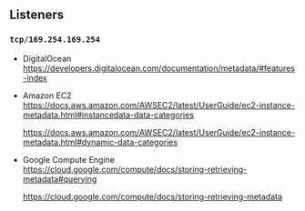 ## Listeners
### `tcp/169.254.169.254`
- DigitalOcean
    https://developers.digitalocean.com/documentation/metadata/#features-index
- Amazon EC2
    https://docs.aws.amazon.com/AWSEC2/latest/UserGuide/ec2-instance-metadata.html#instancedata-data-categories

    https://docs.aws.amazon.com/AWSEC2/latest/UserGuide/ec2-instance-metadata.html#dynamic-data-categories
- Google Compute Engine
    https://cloud.google.com/compute/docs/storing-retrieving-metadata#querying

    https://cloud.google.com/compute/docs/storing-retrieving-metadata


